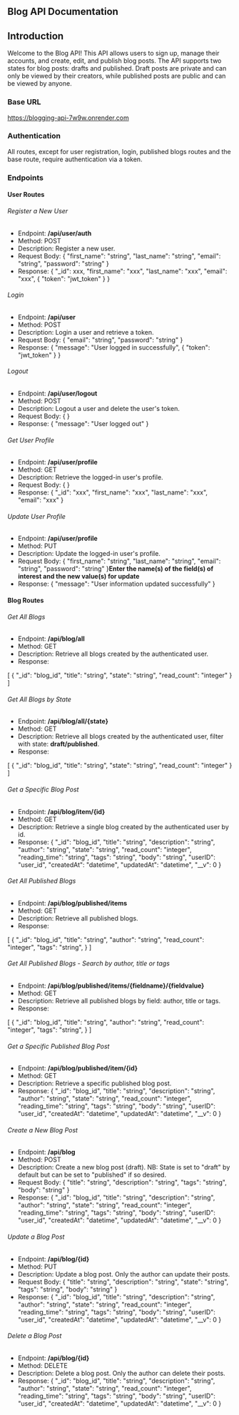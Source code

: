 ## Blog API Documentation

## Introduction

Welcome to the Blog API! This API allows users to sign up, manage their accounts, and create, edit, and publish blog posts. The API supports two states for blog posts: drafts and published. Draft posts are private and can only be viewed by their creators, while published posts are public and can be viewed by anyone.

### Base URL

https://blogging-api-7w9w.onrender.com

### Authentication

All routes, except for user registration, login, published blogs routes and the base route, require authentication via a token.

### Endpoints

#### User Routes

###### Register a New User

- Endpoint: **/api/user/auth**
- Method: POST
- Description: Register a new user.
- Request Body:
  {
  "first_name": "string",
  "last_name": "string",
  "email": "string",
  "password": "string"
  }
- Response:
  {
  "\_id": xxx,
  "first_name": "xxx",
  "last_name": "xxx",
  "email": "xxx",
  {
  "token": "jwt_token"
  }
  }

###### Login

- Endpoint: **/api/user**
- Method: POST
- Description: Login a user and retrieve a token.
- Request Body:
  {
  "email": "string",
  "password": "string"
  }
- Response:
  {
  "message": "User logged in successfully",
  {
  "token": "jwt_token"
  }
  }

###### Logout

- Endpoint: **/api/user/logout**
- Method: POST
- Description: Logout a user and delete the user's token.
- Request Body:
  { }
- Response:
  {
  "message": "User logged out"
  }

###### Get User Profile

- Endpoint: **/api/user/profile**
- Method: GET
- Description: Retrieve the logged-in user's profile.
- Request Body:
  { }
- Response:
  {
  "\_id": "xxx",
  "first_name": "xxx",
  "last_name": "xxx",
  "email": "xxx"
  }

###### Update User Profile

- Endpoint: **/api/user/profile**
- Method: PUT
- Description: Update the logged-in user's profile.
- Request Body:
  {
  "first_name": "string",
  "last_name": "string",
  "email": "string",
  "password": "string"
  }**Enter the name(s) of the field(s) of interest and the new value(s) for update**
- Response:
  {
  "message": "User information updated successfully"
  }

#### Blog Routes

###### Get All Blogs

- Endpoint: **/api/blog/all**
- Method: GET
- Description: Retrieve all blogs created by the authenticated user.
- Response:

[
{
"_id": "blog_id",
"title": "string",
"state": "string",
"read_count": "integer"
}
]

###### Get All Blogs by State

- Endpoint: **/api/blog/all/{state}**
- Method: GET
- Description: Retrieve all blogs created by the authenticated user, filter with state: **draft/published**.
- Response:

[
{
"_id": "blog_id",
"title": "string",
"state": "string",
"read_count": "integer"
}
]

###### Get a Specific Blog Post

- Endpoint: **/api/blog/item/{id}**
- Method: GET
- Description: Retrieve a single blog created by the authenticated user by id.
- Response:
  {
  "\_id": "blog_id",
  "title": "string",
  "description": "string",
  "author": "string",
  "state": "string",
  "read_count": "integer",
  "reading_time": "string",
  "tags": "string",
  "body": "string",
  "userID": "user_id",
  "createdAt": "datetime",
  "updatedAt": "datetime",
  "\_\_v": 0
  }

###### Get All Published Blogs

- Endpoint: **/api/blog/published/items**
- Method: GET
- Description: Retrieve all published blogs.
- Response:

[
{
"_id": "blog_id",
"title": "string",
"author": "string",
"read_count": "integer",
"tags": "string",
}
]

###### Get All Published Blogs - Search by author, title or tags

- Endpoint: **/api/blog/published/items/{fieldname}/{fieldvalue}**
- Method: GET
- Description: Retrieve all published blogs by field: author, title or tags.
- Response:

[
{
"_id": "blog_id",
"title": "string",
"author": "string",
"read_count": "integer",
"tags": "string",
}
]

###### Get a Specific Published Blog Post

- Endpoint: **/api/blog/published/item/{id}**
- Method: GET
- Description: Retrieve a specific published blog post.
- Response:
  {
  "\_id": "blog_id",
  "title": "string",
  "description": "string",
  "author": "string",
  "state": "string",
  "read_count": "integer",
  "reading_time": "string",
  "tags": "string",
  "body": "string",
  "userID": "user_id",
  "createdAt": "datetime",
  "updatedAt": "datetime",
  "\_\_v": 0
  }

###### Create a New Blog Post

- Endpoint: **/api/blog**
- Method: POST
- Description: Create a new blog post (draft). NB: State is set to "draft" by default but can be set to "published" if so desired.
- Request Body:
  {
  "title": "string",
  "description": "string",
  "tags": "string",
  "body": "string"
  }
- Response:
  {
  "\_id": "blog_id",
  "title": "string",
  "description": "string",
  "author": "string",
  "state": "string",
  "read_count": "integer",
  "reading_time": "string",
  "tags": "string",
  "body": "string",
  "userID": "user_id",
  "createdAt": "datetime",
  "updatedAt": "datetime",
  "\_\_v": 0
  }

###### Update a Blog Post

- Endpoint: **/api/blog/{id}**
- Method: PUT
- Description: Update a blog post. Only the author can update their posts.
- Request Body:
  {
  "title": "string",
  "description": "string",
  "state": "string",
  "tags": "string",
  "body": "string"
  }
- Response:
  {
  "\_id": "blog_id",
  "title": "string",
  "description": "string",
  "author": "string",
  "state": "string",
  "read_count": "integer",
  "reading_time": "string",
  "tags": "string",
  "body": "string",
  "userID": "user_id",
  "createdAt": "datetime",
  "updatedAt": "datetime",
  "\_\_v": 0
  }

###### Delete a Blog Post

- Endpoint: **/api/blog/{id}**
- Method: DELETE
- Description: Delete a blog post. Only the author can delete their posts.
- Response:
  {
  "\_id": "blog_id",
  "title": "string",
  "description": "string",
  "author": "string",
  "state": "string",
  "read_count": "integer",
  "reading_time": "string",
  "tags": "string",
  "body": "string",
  "userID": "user_id",
  "createdAt": "datetime",
  "updatedAt": "datetime",
  "\_\_v": 0
  }
